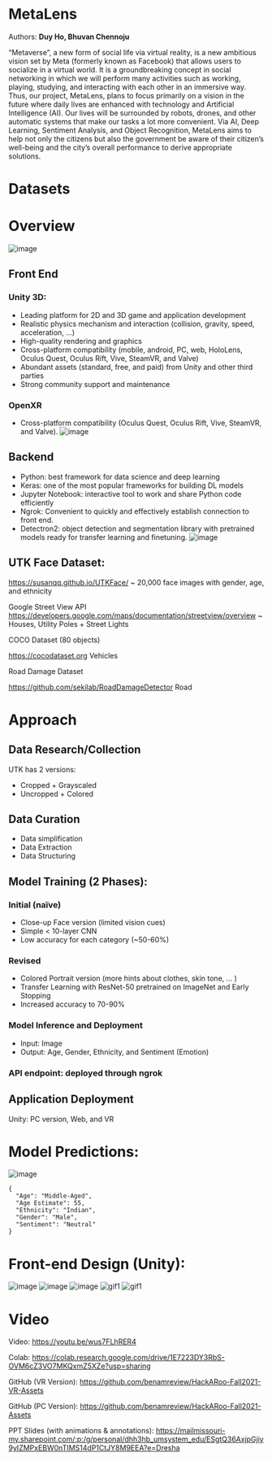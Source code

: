 # MetaLens
Authors: **Duy Ho, Bhuvan Chennoju**

“Metaverse”, a new form of social life via virtual reality, is a new ambitious vision set by Meta (formerly known as Facebook) that allows users to socialize in a virtual world. It is a groundbreaking concept in social networking in which we will perform many activities such as working, playing, studying, and interacting with each other in an immersive way. Thus, our project, MetaLens, plans to focus primarily on a vision in the future where daily lives are enhanced with technology and Artificial Intelligence (AI). Our lives will be surrounded by robots, drones, and other automatic systems that make our tasks a lot more convenient. Via AI, Deep Learning, Sentiment Analysis, and Object Recognition, MetaLens aims to help not only the citizens but also the government be aware of their citizen’s well-being and the city’s overall performance to derive appropriate solutions.
# Datasets
# Overview
![image](https://github.com/duyhho/HackARoo-Fall2021-Assets/assets/17374092/02c3d75e-6fd4-425c-b27f-a628fc2fabc4)

## Front End
### Unity 3D: 
- Leading platform for 2D and 3D game and application development
- Realistic physics mechanism and interaction (collision, gravity, speed, acceleration, …)
- High-quality rendering and graphics
- Cross-platform compatibility (mobile, android, PC, web, HoloLens, Oculus Quest, Oculus Rift, Vive, SteamVR, and Valve)
- Abundant assets (standard, free, and paid) from Unity and other third parties
- Strong community support and maintenance
### OpenXR
- Cross-platform compatibility (Oculus Quest, Oculus Rift, Vive, SteamVR, and Valve).
![image](https://github.com/duyhho/HackARoo-Fall2021-Assets/assets/17374092/f49d9ff4-d8c4-46c3-9f3b-13aaa3c132aa)
## Backend
- Python: best framework for data science and deep learning
- Keras: one of the most popular frameworks for building DL models
- Jupyter Notebook: interactive tool to work and share Python code efficiently
- Ngrok: Convenient to quickly and effectively establish connection to front end.
- Detectron2: object detection and segmentation library with pretrained models ready for transfer learning and finetuning.
![image](https://github.com/duyhho/HackARoo-Fall2021-Assets/assets/17374092/398ddbfa-1c85-4b1e-87df-2879eb3358ab)


## UTK Face Dataset:

https://susanqq.github.io/UTKFace/
~ 20,000 face images with gender, age, and ethnicity


Google Street View API https://developers.google.com/maps/documentation/streetview/overview ~ Houses, Utility Poles + Street Lights

COCO Dataset (80 objects)

https://cocodataset.org
Vehicles

Road Damage Dataset

https://github.com/sekilab/RoadDamageDetector
Road

# Approach
## Data Research/Collection

UTK has 2 versions:
- Cropped + Grayscaled 
- Uncropped + Colored
  
## Data Curation
- Data simplification
- Data Extraction
- Data Structuring

## Model Training (2 Phases):

### Initial (naïve)
- Close-up Face version (limited vision cues)
- Simple < 10-layer CNN
- Low accuracy for each category (~50-60%)
### Revised
- Colored Portrait version (more hints about clothes, skin tone, … )
- Transfer Learning with ResNet-50 pretrained on ImageNet and Early Stopping
- Increased accuracy to 70-90%
  
### Model Inference and Deployment
- Input: Image
- Output: Age, Gender, Ethnicity, and Sentiment (Emotion)

### API endpoint: deployed through ngrok 
## Application Deployment

Unity: PC version, Web, and VR

# Model Predictions: 
![image](https://github.com/duyhho/HackARoo-Fall2021-Assets/assets/17374092/16f58234-fa11-4649-9a61-ee0d763511c5)

```
{
  "Age": "Middle-Aged",
  "Age Estimate": 55,
  "Ethnicity": "Indian",
  "Gender": "Male",
  "Sentiment": "Neutral"
}
```
# Front-end Design (Unity):

![image](https://github.com/duyhho/HackARoo-Fall2021-Assets/assets/17374092/025276fd-37d9-46d3-a97f-ffc50dece7d1)
![image](https://github.com/duyhho/HackARoo-Fall2021-Assets/assets/17374092/bff3fa1d-df55-466e-975f-fd3ffacb886b)
![image](https://github.com/duyhho/HackARoo-Fall2021-Assets/assets/17374092/b8d8c83e-06e8-4f5a-983d-d981bb797dad)
![gif1](https://github.com/duyhho/HackARoo-Fall2021-Assets/blob/main/Assets/Predict%20Woman.gif)
![gif1](https://github.com/duyhho/HackARoo-Fall2021-Assets/blob/main/Assets/PredictMan.gif)

# Video
Video: https://youtu.be/wus7FLhRER4

Colab: https://colab.research.google.com/drive/1E7223DY3RbS-OVM6cZ3VO7MKQxmZ5XZe?usp=sharing

GitHub (VR Version): https://github.com/benamreview/HackARoo-Fall2021-VR-Assets

GitHub (PC Version): https://github.com/benamreview/HackARoo-Fall2021-Assets

PPT Slides (with animations & annotations): https://mailmissouri-my.sharepoint.com/:p:/g/personal/dhh3hb_umsystem_edu/ESgtQ36AxjpGjiy9yIZMPxEBW0nTIMS14dP1CtJY8M9EEA?e=Dresha
